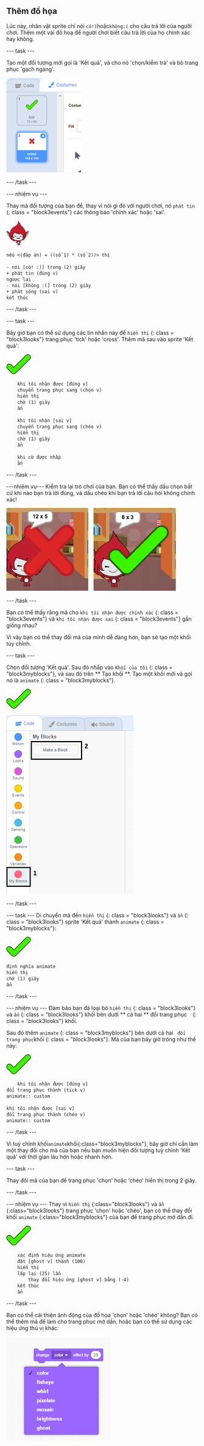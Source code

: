 ## Thêm đồ họa

Lúc này, nhân vật sprite chỉ nói `có!)`hoặc`không:(` cho câu trả lời của người chơi. Thêm một vài đồ hoạ để người chơi biết câu trả lời của họ chính xác hay không.

\--- task \---

Tạo một đối tượng mới gọi là 'Kết quả', và cho nó 'chọn/kiểm tra' và bộ trang phục 'gạch ngang'.

![Đối tượng với trang phục chọn và chéo](images/brain-result.png)

\--- /task \---

\--- nhiệm vụ \---

Thay mã đối tượng của bạn để, thay vì nói gì đó với người chơi, nó ` phát tin ` {: class = "block3events"} các thông báo 'chính xác' hoặc 'sai'.

![Đối tượng nhân vật](images/giga-sprite.png)

```blocks3
nếu <(đáp án) = ((số 1) * (số 2))> thì

- nói [có! :)] trong (2) giây
+ phát tin (đúng v)
ngược lại
- nói [không :(] trong (2) giây
+ phát sóng (sai v)
kết thúc
```

\--- /task \---

\--- task \---

Bây giờ bạn có thể sử dụng các tin nhắn này để ` hiển thị ` {: class = "block3looks"} trang phục 'tick' hoặc 'cross'. Thêm mã sau vào sprite 'Kết quả':

![Đối tượng kết quả](images/result-sprite.png)

```blocks3
    khi tôi nhận được [đúng v]
    chuyển trang phục sang (chọn v)
    hiển thị
    chờ (1) giây
    ẩn

    khi tôi nhận [sai v]
    chuyển trang phục sang (chéo v)
    hiển thị
    chờ (1) giây
    ẩn

    khi cờ được nhấp
    ẩn
```

\--- /task \---

\---nhiệm vụ\--- Kiểm tra lại trò chơi của bạn. Bạn có thể thấy dấu chọn bất cứ khi nào bạn trả lời đúng, và dấu chéo khi bạn trả lời câu hỏi không chính xác!

![Chọn cho đúng, chéo cho câu trả lời sai](images/brain-test-answer.png)

\--- /task \---

Bạn có thể thấy rằng mã cho ` khi tôi nhận được chính xác ` {: class = "block3events"} và ` khi tôi nhận được sai ` {: class = "block3events"} gần giống nhau?

Vì vậy bạn có thể thay đổi mã của mình dễ dàng hơn, bạn sẽ tạo một khối tùy chỉnh.

\--- task \---

Chọn đối tượng 'Kết quả'. Sau đó nhấp vào ` Khối của tôi ` {: class = "block3myblocks"}, và sau đó trên ** Tạo khối **. Tạo một khối mới và gọi nó là ` animate ` {: class = "block3myblocks"}.

![Đối tượng kết quả](images/result-sprite.png)

![Tạo một khối gọi là animate](images/brain-animate-function.png)

\--- /task \---

\--- task \--- Di chuyển mã đến ` hiển thị ` {: class = "block3looks"} và ` ẩn ` {: class = "block3looks"} sprite 'Kết quả' thành ` animate ` {: class = "block3myblocks"}:

![Đối tượng kết quả](images/result-sprite.png)

```blocks3
định nghĩa animate
hiển thị
chờ (1) giây
ẩn
```

\--- /task \---

\--- nhiệm vụ \--- Đảm bảo bạn đã loại bỏ `hiển thị` {: class = "block3looks"} và ` ẩn ` {: class = "block3looks"} khối bên dưới ** cả hai ** đổi trang phục ` ` {: class = "block3looks"} khối.

Sau đó thêm ` animate ` {: class = "block3myblocks"} bên dưới cả hai ` đổi trang phục`khối {: class = "block3looks"}. Mã của bạn bây giờ trông như thế này:

![Đối tượng kết quả](images/result-sprite.png)

```blocks3
    khi tôi nhận được [đúng v]
đổi trang phục thành (tick v)
animate:: custom

khi tôi nhận được [sai v]
đổi trang phục thành (chéo v)
animate:: custom
```

\--- /task \---

Vì tuỳ chỉnh khối`animate`khối{:class="block3myblocks"}, bây giờ chỉ cần làm một thay đổi cho mã của bạn nếu bạn muốn hiện đối tượng tuỳ chỉnh 'Kết quả' với thời gian lâu hơn hoặc nhanh hơn.

\--- task \---

Thay đổi mã của bạn để trang phục 'chọn' hoặc 'chéo' hiển thị trong 2 giây.

\--- /task \---

\--- nhiệm vụ \--- Thay vì `hiển thị` {:class="block3looks"} và `ẩn` {:class="block3looks"} trang phục 'chọn' hoặc 'chéo', bạn có thể thay đổi khối `animate` {:class="block3myblocks"} của bạn để trang phục mờ dần đi.

![Đối tượng kết quả](images/result-sprite.png)

```blocks3
    xác định hiệu ứng animate
    đặt [ghost v] thành (100)
    hiển thị
    lặp lại (25) lần
        thay đổi hiệu ứng [ghost v] bằng (-4)
    kết thúc
    ẩn
```

\--- /task \---

Bạn có thể cải thiện ảnh động của đồ họa 'chọn' hoặc 'chéo' không? Bạn có thể thêm mã để làm cho trang phục mờ dần, hoặc bạn có thể sử dụng các hiệu ứng thú vị khác:

![ảnh chụp màn hình](images/brain-effects.png)